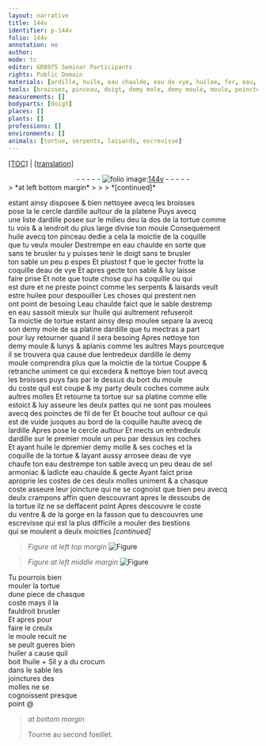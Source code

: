 ```yaml
---
layout: narrative
title: 144v
identifier: p-144v
folio: 144v
annotation: no
author:
mode: tc
editor: GR8975 Seminar Participants
rights: Public Domain
materials: [ardille, huile, eau chaulde, eau de vye, huilee, fer, eau, eau de sel armoniac, huiler, crocum]
tools: [broisses, pinceau, doigt, demy mole, demy moule, moule, poinctes de fil de fer, cercle, molles, crampons]
measurements: []
bodyparts: [doigt]
places: []
plants: []
professions: []
environments: []
animals: [tortue, serpents, laisards, escrevisse]
---
```


<p><a href="{{ site.baseurl }}/diplomatic/">[TOC]</a> | <a href="{{ site.baseurl }}/texts/p-144v_tl/" target="_blank">[translation]</a></p><div class="folio" align="center">- - - - - <a href="http://gallica.bnf.fr/ark:/12148/btv1b10500001g/f294.image" target="_blank"><img src="https://cu-mkp.github.io/2017-workshop-edition/assets/photo-icon.png" alt="folio image: " style="display:inline-block; margin-bottom:-3px;"/>144v</a> - - - - - </div>  
> *at left bottom margin*
> 
> 
>  
*[continued]*
  
estant ainsy disposee & bien nettoyee avecq les <span class="tl">broisses</span><br/> pose <span class="del">la</span> le cercle d<span class="m">ardille</span> aultour de la platene Puys avecq<br/> une liste d<span class="m">ardille</span> posee sur le milieu d<span class="del">e</span>u <span class="del">la</span> dos de la <span class="al">tortue</span> comme<br/> tu vois & a lendroit du plus large divise ton moule Consequement<br/> <span class="m">huile</span> avecq ton <span class="tl">pinceau</span> dedie a cela la moictie de la coquille<br/> que tu veulx mouler Destrempe en <span class="m">eau chaulde</span> en sorte que<br/> sans te brusler tu y puisses tenir le <span class="tl"><span class="bp">doigt</span></span> sans te brusler<br/> ton sable un peu <span class="del">p</span> espes Et plustost <span class="del">f</span> que le gecter frotte la<br/> coquille d<span class="m">eau de vye</span> Et apres gecte ton sable & luy laisse<br/> faire prise Et note que toute chose qui ha coquille ou qui<br/> est dure et ne preste poinct comme les <span class="al">serpents</span> & <span class="al">laisards</span> veult<br/> estre <span class="m">huilee</span> pour despouiller Les choses qui prestent nen<br/> ont point de besoing L<span class="m">eau chaulde</span> faict que le sable destremp<br/> <span class="del">en eau</span> sassoit mieulx sur l<span class="m">huile</span> qui aultrement refuseroit<br/> Ta moictie de <span class="al">tortue</span> estant ainsy <span class="del">desp</span> moulee separe la avecq<br/> son <span class="tl">demy mole</span> de sa platine d<span class="m">ardille</span> que tu mectras a part<br/> pour luy retourner quand il sera besoing Apres nettoye ton<br/> <span class="tl">demy moule</span> & lunys & aplanis comme les aultres Mays pourceque<br/> il se trouvera qua cause d<span class="del">u</span>e lentredeux d<span class="m">ardille</span> le <span class="tl">demy<br/> moule</span> comprendra plus que la moictie de la <span class="al">tortue</span> Couppe &<br/> retranche uniment ce qui excedera & nettoye bien tout avecq<br/> les <span class="tl">broisses</span> puys fais par le dessus du bort du <span class="tl">moule</span><br/> du coste quil est coupe & my party deulx coches comme aulx<br/> aultres molles Et retourne ta <span class="al">tortue</span> sur sa platine comme elle<br/> estoict & luy asseure les deulx pattes qui ne sont pas moulees<br/> avecq des <span class="tl">poinctes de fil de <span class="m">fer</span></span> Et bouche tout aultour ce qui<br/> est de vuide jusques au bord de la coquille haulte avecq de<br/> l<span class="m">ardille</span> Apres pose le <span class="tl">cercle</span> aultour Et mects un entredeulx<br/> d<span class="m">ardille</span> sur le premier moule un peu par dessus les coches<br/> Et ayant <span class="m">huile</span> le <span class="del">d</span>premier demy molle & ses coches et la<br/> coquille de la <span class="al">tortue</span> & layant aussy arrosee d<span class="m">eau de vye</span><br/> chaufe ton <span class="m">eau</span> destrempe ton sable avecq un peu d<span class="m">eau de sel<br/> armoniac</span> & ladicte <span class="m">eau chaulde</span> & gecte Ayant faict prise<br/> aproprie les costes de ces deulx <span class="tl">molles</span> uniment & a chasque<br/> coste asseure leur joincture qui ne se cognoist que bien peu avecq<br/> deulx <span class="tl">crampons</span> affin quen descouvrant apres le dessoubs de<br/> la tortue ilz ne se deffacent point Apres descouvre le coste<br/> du ventre & de la gorge en la fasson que tu descouvres une<br/> <span class="al">escrevisse</span> qui est la plus difficile a mouler des bestions<br/> qui se moulent a deulx moicties 
*[continued]*
 
 
> *Figure*
> *at left top margin*
> <a href="https://drive.google.com/open?id=0B9-oNrvWdlO5ZGhySWFITlRSaG8" target="_blank"><img src="https://cu-mkp.github.io/GR8975-edition/assets/photo-icon.png" alt="Figure" style="display:inline-block; margin-bottom:-3px;"/></a>
 
> *Figure*
> *at left middle margin*
> <a href="https://drive.google.com/open?id=0B9-oNrvWdlO5SlhGM2FYLUUteXc" target="_blank"><img src="https://cu-mkp.github.io/GR8975-edition/assets/photo-icon.png" alt="Figure" style="display:inline-block; margin-bottom:-3px;"/></a>
  
Tu pourrois bien<br/> mouler la <span class="al">tortue</span><br/> dune piece de chasque<br/> coste mays il la<br/> fauldroit brusler<br/> Et apres pour<br/> faire le creulx<br/> le moule recuit ne<br/> se peult gueres bien<br/> <span class="m">huiler</span> a cause quil<br/> boit l<span class="m">huile</span>
  \+ 
Sil y a du <span class="m">crocum</span><br/> dans le sable les<br/> joinctures des<br/> molles ne se<br/> cognoissent presque<br/> point
 @
> *at bottom margin*
> 
> 
>  Tourne au second foeillet.
 
